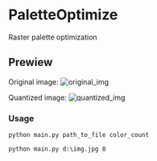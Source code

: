 # PaletteOptimize
Raster palette optimization

## Prewiew
Original image:
![original_img]()

Quantized image:
![quantized_img]()

### Usage
```
python main.py path_to_file color_count

python main.py d:\img.jpg 8
```
